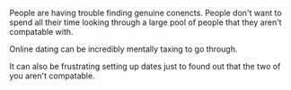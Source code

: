 People are having trouble finding genuine conencts. People don't want to spend all their time looking through a large pool of people that they aren't compatable with.

Online dating can be incredibly mentally taxing to go through.

It can also be frustrating setting up dates just to found out that the two of you aren't compatable.
